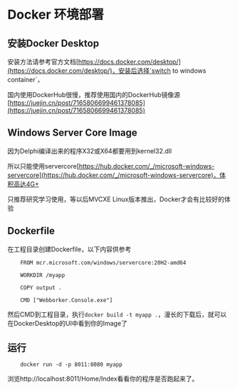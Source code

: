 # Docker 环境部署

## 安装Docker Desktop
安装方法请参考官方文档[https://docs.docker.com/desktop/](https://docs.docker.com/desktop/)，安装后选择`switch to windows container`，

国内使用DockerHub很慢，推荐使用国内的DockerHub镜像源[https://juejin.cn/post/7165806699461378085](https://juejin.cn/post/7165806699461378085)

## Windows Server Core Image 
因为Delphi编译出来的程序X32或X64都要用到kernel32.dll

所以只能使用servercore[https://hub.docker.com/_/microsoft-windows-servercore](https://hub.docker.com/_/microsoft-windows-servercore)，体积高达4G+

只推荐研究学习使用，等以后MVCXE Linux版本推出，Docker才会有比较好的体验

## Dockerfile
在工程目录创建Dockerfile，以下内容供参考

        FROM mcr.microsoft.com/windows/servercore:20H2-amd64

        WORKDIR /myapp

        COPY output .

        CMD ["Webborker.Console.exe"]

然后CMD到工程目录，执行`docker build -t myapp .`，漫长的下载后，就可以在DockerDesktop的UI中看到你的Image了

## 运行

        docker run -d -p 8011:8080 myapp

浏览http://localhost:8011/Home/Index看看你的程序是否跑起来了。